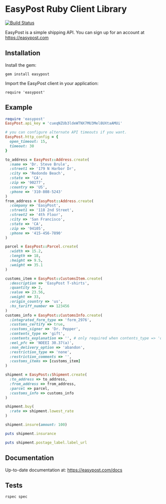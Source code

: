 # EasyPost Ruby Client Library

[![Build Status](https://travis-ci.com/EasyPost/easypost-ruby.svg?branch=master)](https://travis-ci.com/EasyPost/easypost-ruby)


EasyPost is a simple shipping API. You can sign up for an account at https://easypost.com

Installation
---------------

Install the gem:

```
gem install easypost
```

Import the EasyPost client in your application:

```
require 'easypost'
```

Example
------------------

```ruby
require 'easypost'
EasyPost.api_key = 'cueqNZUb3ldeWTNX7MU3Mel8UXtaAMUi'

# you can configure alternate API timeouts if you want.
EasyPost.http_config = {
  open_timeout: 15,
  timeout: 30
}

to_address = EasyPost::Address.create(
  :name => 'Dr. Steve Brule',
  :street1 => '179 N Harbor Dr',
  :city => 'Redondo Beach',
  :state => 'CA',
  :zip => '90277',
  :country => 'US',
  :phone => '310-808-5243'
)
from_address = EasyPost::Address.create(
  :company => 'EasyPost',
  :street1 => '118 2nd Street',
  :street2 => '4th Floor',
  :city => 'San Francisco',
  :state => 'CA',
  :zip => '94105',
  :phone => '415-456-7890'
)

parcel = EasyPost::Parcel.create(
  :width => 15.2,
  :length => 18,
  :height => 9.5,
  :weight => 35.1
)

customs_item = EasyPost::CustomsItem.create(
  :description => 'EasyPost T-shirts',
  :quantity => 2,
  :value => 23.56,
  :weight => 33,
  :origin_country => 'us',
  :hs_tariff_number => 123456
)
customs_info = EasyPost::CustomsInfo.create(
  :integrated_form_type => 'form_2976',
  :customs_certify => true,
  :customs_signer => 'Dr. Pepper',
  :contents_type => 'gift',
  :contents_explanation => '', # only required when contents_type => 'other'
  :eel_pfc => 'NOEEI 30.37(a)',
  :non_delivery_option => 'abandon',
  :restriction_type => 'none',
  :restriction_comments => '',
  :customs_items => [customs_item]
)

shipment = EasyPost::Shipment.create(
  :to_address => to_address,
  :from_address => from_address,
  :parcel => parcel,
  :customs_info => customs_info
)

shipment.buy(
  :rate => shipment.lowest_rate
)

shipment.insure(amount: 100)

puts shipment.insurance

puts shipment.postage_label.label_url

```

Documentation
--------------------

Up-to-date documentation at: https://easypost.com/docs

Tests
--------------------

```
rspec spec
```
